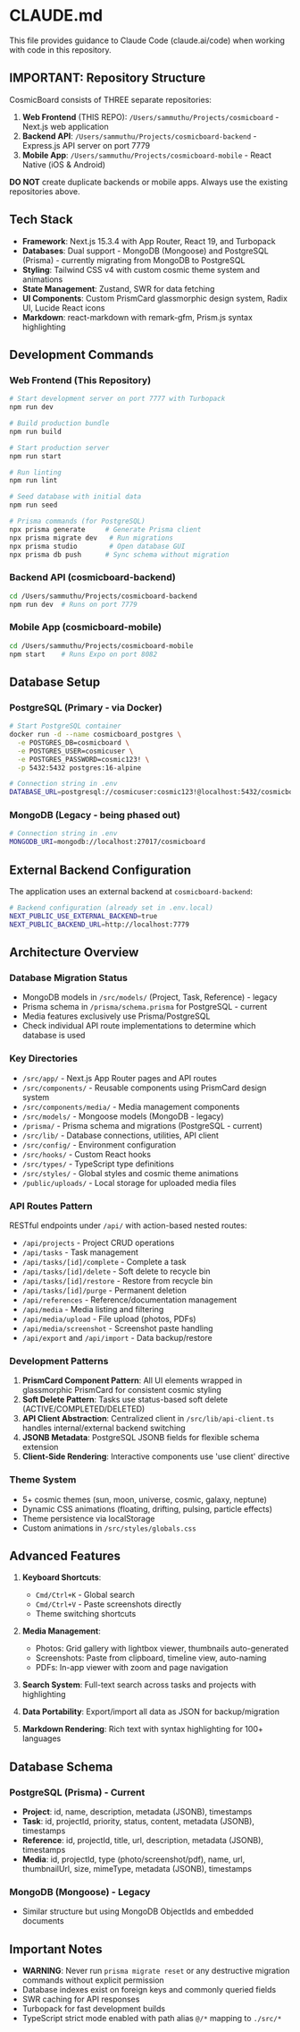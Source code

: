 # CLAUDE.md

This file provides guidance to Claude Code (claude.ai/code) when working with code in this repository.

## IMPORTANT: Repository Structure

CosmicBoard consists of THREE separate repositories:
1. **Web Frontend** (THIS REPO): `/Users/sammuthu/Projects/cosmicboard` - Next.js web application
2. **Backend API**: `/Users/sammuthu/Projects/cosmicboard-backend` - Express.js API server on port 7779
3. **Mobile App**: `/Users/sammuthu/Projects/cosmicboard-mobile` - React Native (iOS & Android)

**DO NOT** create duplicate backends or mobile apps. Always use the existing repositories above.

## Tech Stack

- **Framework**: Next.js 15.3.4 with App Router, React 19, and Turbopack
- **Databases**: Dual support - MongoDB (Mongoose) and PostgreSQL (Prisma) - currently migrating from MongoDB to PostgreSQL
- **Styling**: Tailwind CSS v4 with custom cosmic theme system and animations
- **State Management**: Zustand, SWR for data fetching
- **UI Components**: Custom PrismCard glassmorphic design system, Radix UI, Lucide React icons
- **Markdown**: react-markdown with remark-gfm, Prism.js syntax highlighting

## Development Commands

### Web Frontend (This Repository)
```bash
# Start development server on port 7777 with Turbopack
npm run dev

# Build production bundle
npm run build

# Start production server
npm run start

# Run linting
npm run lint

# Seed database with initial data
npm run seed

# Prisma commands (for PostgreSQL)
npx prisma generate     # Generate Prisma client
npx prisma migrate dev   # Run migrations
npx prisma studio        # Open database GUI
npx prisma db push      # Sync schema without migration
```

### Backend API (cosmicboard-backend)
```bash
cd /Users/sammuthu/Projects/cosmicboard-backend
npm run dev  # Runs on port 7779
```

### Mobile App (cosmicboard-mobile)
```bash
cd /Users/sammuthu/Projects/cosmicboard-mobile
npm start    # Runs Expo on port 8082
```

## Database Setup

### PostgreSQL (Primary - via Docker)
```bash
# Start PostgreSQL container
docker run -d --name cosmicboard_postgres \
  -e POSTGRES_DB=cosmicboard \
  -e POSTGRES_USER=cosmicuser \
  -e POSTGRES_PASSWORD=cosmic123! \
  -p 5432:5432 postgres:16-alpine

# Connection string in .env
DATABASE_URL=postgresql://cosmicuser:cosmic123!@localhost:5432/cosmicboard
```

### MongoDB (Legacy - being phased out)
```bash
# Connection string in .env
MONGODB_URI=mongodb://localhost:27017/cosmicboard
```

## External Backend Configuration

The application uses an external backend at `cosmicboard-backend`:

```bash
# Backend configuration (already set in .env.local)
NEXT_PUBLIC_USE_EXTERNAL_BACKEND=true
NEXT_PUBLIC_BACKEND_URL=http://localhost:7779
```

## Architecture Overview

### Database Migration Status
- MongoDB models in `/src/models/` (Project, Task, Reference) - legacy
- Prisma schema in `/prisma/schema.prisma` for PostgreSQL - current
- Media features exclusively use Prisma/PostgreSQL
- Check individual API route implementations to determine which database is used

### Key Directories
- `/src/app/` - Next.js App Router pages and API routes
- `/src/components/` - Reusable components using PrismCard design system
- `/src/components/media/` - Media management components
- `/src/models/` - Mongoose models (MongoDB - legacy)
- `/prisma/` - Prisma schema and migrations (PostgreSQL - current)
- `/src/lib/` - Database connections, utilities, API client
- `/src/config/` - Environment configuration
- `/src/hooks/` - Custom React hooks
- `/src/types/` - TypeScript type definitions
- `/src/styles/` - Global styles and cosmic theme animations
- `/public/uploads/` - Local storage for uploaded media files

### API Routes Pattern
RESTful endpoints under `/api/` with action-based nested routes:
- `/api/projects` - Project CRUD operations
- `/api/tasks` - Task management
- `/api/tasks/[id]/complete` - Complete a task
- `/api/tasks/[id]/delete` - Soft delete to recycle bin
- `/api/tasks/[id]/restore` - Restore from recycle bin
- `/api/tasks/[id]/purge` - Permanent deletion
- `/api/references` - Reference/documentation management
- `/api/media` - Media listing and filtering
- `/api/media/upload` - File upload (photos, PDFs)
- `/api/media/screenshot` - Screenshot paste handling
- `/api/export` and `/api/import` - Data backup/restore

### Development Patterns

1. **PrismCard Component Pattern**: All UI elements wrapped in glassmorphic PrismCard for consistent cosmic styling
2. **Soft Delete Pattern**: Tasks use status-based soft delete (ACTIVE/COMPLETED/DELETED)
3. **API Client Abstraction**: Centralized client in `/src/lib/api-client.ts` handles internal/external backend switching
4. **JSONB Metadata**: PostgreSQL JSONB fields for flexible schema extension
5. **Client-Side Rendering**: Interactive components use 'use client' directive

### Theme System
- 5+ cosmic themes (sun, moon, universe, cosmic, galaxy, neptune)
- Dynamic CSS animations (floating, drifting, pulsing, particle effects)
- Theme persistence via localStorage
- Custom animations in `/src/styles/globals.css`

## Advanced Features

1. **Keyboard Shortcuts**: 
   - `Cmd/Ctrl+K` - Global search
   - `Cmd/Ctrl+V` - Paste screenshots directly
   - Theme switching shortcuts

2. **Media Management**:
   - Photos: Grid gallery with lightbox viewer, thumbnails auto-generated
   - Screenshots: Paste from clipboard, timeline view, auto-naming
   - PDFs: In-app viewer with zoom and page navigation

3. **Search System**: Full-text search across tasks and projects with highlighting

4. **Data Portability**: Export/import all data as JSON for backup/migration

5. **Markdown Rendering**: Rich text with syntax highlighting for 100+ languages

## Database Schema

### PostgreSQL (Prisma) - Current
- **Project**: id, name, description, metadata (JSONB), timestamps
- **Task**: id, projectId, priority, status, content, metadata (JSONB), timestamps  
- **Reference**: id, projectId, title, url, description, metadata (JSONB), timestamps
- **Media**: id, projectId, type (photo/screenshot/pdf), name, url, thumbnailUrl, size, mimeType, metadata (JSONB), timestamps

### MongoDB (Mongoose) - Legacy
- Similar structure but using MongoDB ObjectIds and embedded documents

## Important Notes

- **WARNING**: Never run `prisma migrate reset` or any destructive migration commands without explicit permission
- Database indexes exist on foreign keys and commonly queried fields
- SWR caching for API responses
- Turbopack for fast development builds
- TypeScript strict mode enabled with path alias `@/*` mapping to `./src/*`